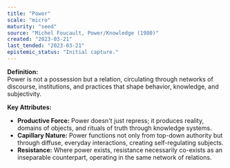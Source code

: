 ```yaml
---
title: "Power"
scale: "micro"
maturity: "seed"
source: "Michel Foucault, Power/Knowledge (1980)"
created: "2023-03-21"
last_tended: "2023-03-21"
epistemic_status: "Initial capture."
---
```

**Definition:**  
Power is not a possession but a relation, circulating through networks of discourse, institutions, and practices that shape behavior, knowledge, and subjectivity.

**Key Attributes:**  
- **Productive Force:** Power doesn't just repress; it produces reality, domains of objects, and rituals of truth through knowledge systems.  
- **Capillary Nature:** Power functions not only from top-down authority but through diffuse, everyday interactions, creating self-regulating subjects.  
- **Resistance:** Where power exists, resistance necessarily co-exists as an inseparable counterpart, operating in the same network of relations.
